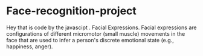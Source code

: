 # Face-recognition-project
Hey that is code by the javascipt .
Facial Expressions. Facial expressions are configurations of different micromotor (small muscle) movements in the face that are used to infer a person's discrete emotional state (e.g., happiness, anger).
